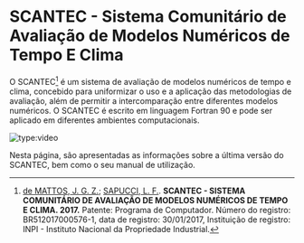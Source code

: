 # SCANTEC - Sistema Comunitário de Avaliação de Modelos Numéricos de Tempo E Clima

O SCANTEC[^1] é um sistema de avaliação de modelos numéricos de tempo e clima, concebido para uniformizar o uso e a aplicação das metodologias de avaliação, além de permitir a intercomparação entre diferentes modelos numéricos. O SCANTEC é escrito em linguagem Fortran 90 e pode ser aplicado em diferentes ambientes computacionais.

![type:video](https://youtube.com/embed/Ly3wwMdFIag)

Nesta página, são apresentadas as informações sobre a última versão do SCANTEC, bem como o seu manual de utilização.

[^1]: [de MATTOS, J. G. Z.](http://lattes.cnpq.br/4563659436339486); [SAPUCCI, L. F.](http://lattes.cnpq.br/8285827971934692). **SCANTEC - SISTEMA COMUNITÁRIO DE AVALIAÇÃO DE MODELOS NUMÉRICOS DE TEMPO E CLIMA. 2017.** Patente: Programa de Computador. Número do registro: BR512017000576-1, data de registro: 30/01/2017, Instituição de registro: INPI - Instituto Nacional da Propriedade Industrial.

